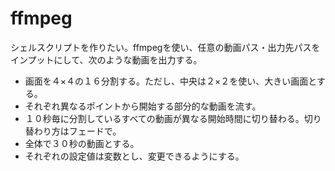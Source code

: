 # ffmpeg
シェルスクリプトを作りたい。ffmpegを使い、任意の動画パス・出力先パスをインプットにして、次のような動画を出力する。

- 画面を４×４の１６分割する。ただし、中央は２×２を使い、大きい画面とする。
- それぞれ異なるポイントから開始する部分的な動画を流す。
- １０秒毎に分割しているすべての動画が異なる開始時間に切り替わる。切り替わり方はフェードで。
- 全体で３０秒の動画とする。
- それぞれの設定値は変数とし、変更できるようにする。

